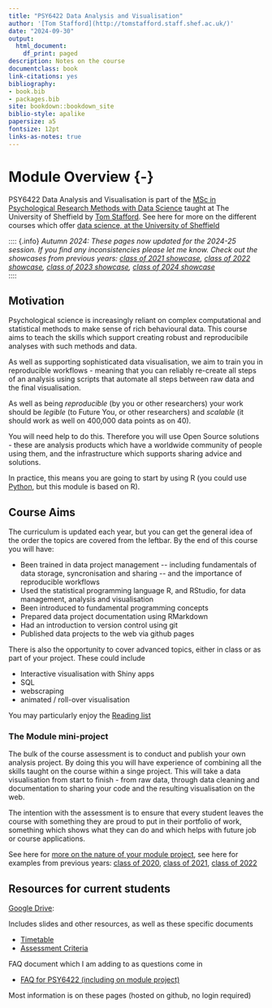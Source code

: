 ```yaml
--- 
title: "PSY6422 Data Analysis and Visualisation"
author: '[Tom Stafford](http://tomstafford.staff.shef.ac.uk/)'
date: "2024-09-30"
output:
  html_document:
    df_print: paged
description: Notes on the course
documentclass: book
link-citations: yes
bibliography:
- book.bib
- packages.bib
site: bookdown::bookdown_site
biblio-style: apalike
papersize: a5
fontsize: 12pt
links-as-notes: true
---
```






# Module Overview {-}

PSY6422 Data Analysis and Visualisation is part of the [MSc in Psychological Research Methods with Data Science](https://www.sheffield.ac.uk/psychology/prospectivepg/masters/data-science) taught at The University of Sheffield by [Tom Stafford](http://tomstafford.staff.shef.ac.uk/). See here for more on the different courses which offer [data science, at the University of Sheffield](notes.html#data-science-sheffield)

:::: {.info}
*Autumn 2024: These pages now updated for the 2024-25 session. If you find any inconsistencies please let me know. Check out the showcases from previous years: [class of 2021 showcase](class-of-2021.html), [class of 2022 showcase](class-of-2022.html), [class of 2023 showcase](class-of-2023.html), [class of 2024 showcase](class-of-2024.html)*  
::::
  
## Motivation

Psychological science is increasingly reliant on complex computational and statistical methods to make sense of rich behavioural data. This course aims to teach the skills which support creating robust and reproducibile analyses with such methods and data.

As well as supporting sophisticated data visualisation, we aim to train you in reproducible workflows - meaning that you can reliably re-create all steps of an analysis using scripts that automate all steps between raw data and the final visualisation.

As well as being *reproducible* (by you or other researchers) your work should be *legible* (to Future You, or other researchers) and *scalable* (it should work as well on 400,000 data points as on 40).

You will need help to do this. Therefore you will use Open Source solutions - these are analysis products which have a worldwide community of people using them, and the infrastructure which supports sharing advice and solutions. 

In practice, this means you are going to start by using R (you could use [Python](https://tomstafford.github.io/psy6422/appendices.html#python), but this module is based on R).

## Course Aims

The curriculum is updated each year, but you can get the general idea of the order the topics are covered from the leftbar. By the end of this course you will have:

  * Been trained in data project management -- including fundamentals of data storage, syncronisation and sharing -- and the importance of reproducible workflows
  * Used the statistical programming language R, and RStudio, for data management, analysis and visualisation
  * Been introduced to fundamental programming concepts
  * Prepared data project documentation using RMarkdown
  * Had an introduction to version control using git 
  * Published data projects to the web via github pages
  
There is also the opportunity to cover advanced topics, either in class or as part of your project. These could include

  * Interactive visualisation with Shiny apps
  * SQL
  * webscraping
  * animated / roll-over visualisation

You may particularly enjoy the [Reading list](extra-reading.html)
  
### The Module mini-project 

The bulk of the course assessment is to conduct and publish your own analysis project. By doing this you will have experience of combining all the skills taught on the course within a singe project. This will take a data visualisation from start to finish - from raw data, through data cleaning and documentation to sharing your code and the resulting visualisation on the web.

The intention with the assessment is to ensure that every student leaves the course with something they are proud to put in their portfolio of work, something which shows what they can do and which helps with future job or course applications.

See here for [more on the nature of your module project](module-project.html), see here for examples from previous years: [class of 2020](class-of-2020.html), [class of 2021](class-of-2021.html), [class of 2022](class-of-2022.html)


## Resources for current students

[Google Drive](https://drive.google.com/drive/folders/1ga4ld-psVC762LksH2l1fooFGPBQ8nSD?usp=sharing):

Includes slides and other resources, as well as these specific documents

* [Timetable](https://docs.google.com/spreadsheets/d/1RPi4OWTHZfDidvbIR-rj3F0xLVV8YtaPBd_jF071kM0/edit?usp=sharing)
* [Assessment Criteria](https://docs.google.com/spreadsheets/d/1OItmKJ3D4pqz8So7i33EqD_xtVa6slHVDa-zgWKQYLI/edit?usp=sharing)

FAQ document which I am adding to as questions come in

* [FAQ for PSY6422 (including on module project)](https://docs.google.com/document/d/16ZeOtBy43ImrGWTUSNmiplOwz3C2yd3CLIr-qdzf3bA/edit?usp=sharing)

Most information is on these pages (hosted on github, no login required)




